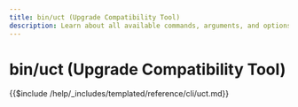 ```yaml
---
title: bin/uct (Upgrade Compatibility Tool)
description: Learn about all available commands, arguments, and options for the Upgrade Compatibility Tool.
---
```

# bin/uct (Upgrade Compatibility Tool)

{{$include /help/_includes/templated/reference/cli/uct.md}}
